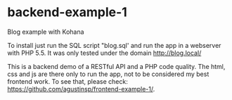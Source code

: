 backend-example-1
=================

Blog example with Kohana


To install just run the SQL script "blog.sql' and run the app in a webserver with PHP 5.5. It was only tested under the domain http://blog.local/

This is a backend demo of a RESTful API and a PHP code quality. The html, css and js are there only to run the app, not to be considered my best frontend work. To see that, please check: https://github.com/agustinsp/frontend-example-1/.
